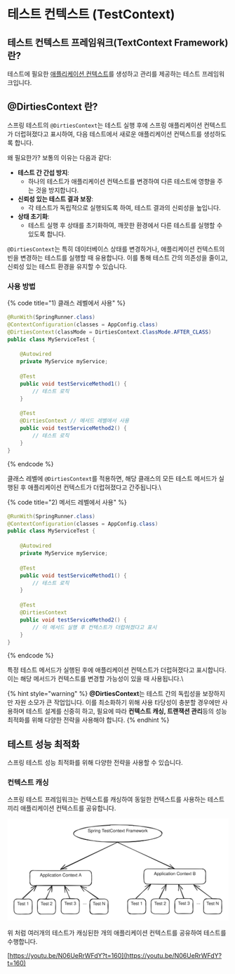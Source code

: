 # 테스트 컨텍스트 (TestContext)

## **테스트 컨텍스트 프레임워크(TextContext Framework) 란?**

테스트에 필요한 [애플리케이션 컨텍스트](../core-technologies/ioc.md#applicationcontext)를 생성하고 관리를 제공하는 테스트 프레임워크입니다.



## **@DirtiesContext 란?**

스프링 테스트의 `@DirtiesContext`는 테스트 실행 후에 스프링 애플리케이션 컨텍스트가 더럽혀졌다고 표시하여, 다음 테스트에서 새로운 애플리케이션 컨텍스트를 생성하도록 합니다.

왜 필요한가? 보통의 이유는 다음과 같다:

* **테스트 간 간섭 방지**:
  * 하나의 테스트가 애플리케이션 컨텍스트를 변경하여 다른 테스트에 영향을 주는 것을 방지합니다.
* **신뢰성 있는 테스트 결과 보장**:
  * 각 테스트가 독립적으로 실행되도록 하여, 테스트 결과의 신뢰성을 높입니다.
* **상태 초기화**:
  * 테스트 실행 후 상태를 초기화하여, 깨끗한 환경에서 다른 테스트를 실행할 수 있도록 합니다.

`@DirtiesContext`는 특히 데이터베이스 상태를 변경하거나, 애플리케이션 컨텍스트의 빈을 변경하는 테스트를 실행할 때 유용합니다. 이를 통해 테스트 간의 의존성을 줄이고, 신뢰성 있는 테스트 환경을 유지할 수 있습니다.

### **사용 방법** <a href="#dirties-context-usage" id="dirties-context-usage"></a>

{% code title="1) 클래스 레벨에서 사용" %}
```java
@RunWith(SpringRunner.class)
@ContextConfiguration(classes = AppConfig.class)
@DirtiesContext(classMode = DirtiesContext.ClassMode.AFTER_CLASS)
public class MyServiceTest {

    @Autowired
    private MyService myService;

    @Test
    public void testServiceMethod1() {
        // 테스트 로직
    }

    @Test
    @DirtiesContext // 메서드 레벨에서 사용
    public void testServiceMethod2() {
        // 테스트 로직
    }
}
```
{% endcode %}

클래스 레벨에 `@DirtiesContext`를 적용하면, 해당 클래스의 모든 테스트 메서드가 실행된 후 애플리케이션 컨텍스트가 더럽혀졌다고 간주됩니다.\


{% code title="2) 메서드 레벨에서 사용" %}
```java
@RunWith(SpringRunner.class)
@ContextConfiguration(classes = AppConfig.class)
public class MyServiceTest {

    @Autowired
    private MyService myService;

    @Test
    public void testServiceMethod1() {
        // 테스트 로직
    }

    @Test
    @DirtiesContext
    public void testServiceMethod2() {
        // 이 메서드 실행 후 컨텍스트가 더럽혀졌다고 표시
    }
}
```
{% endcode %}

특정 테스트 메서드가 실행된 후에 애플리케이션 컨텍스트가 더럽혀졌다고 표시합니다. 이는 해당 메서드가 컨텍스트를 변경할 가능성이 있을 때 사용됩니다.\


{% hint style="warning" %}
**@DirtiesContext**는 테스트 간의 독립성을 보장하지만 자원 소모가 큰 작업입니다. 이를 최소화하기 위해 사용 타당성이 충분할 경우에만 사용하며  테스트 설계를 신중히 하고, 필요에 따라 **컨텍스트 캐싱, 트랜잭션 관리**등의 성능 최적화를 위해 다양한 전략을 사용해야 합니다.
{% endhint %}



## **테스트 성능 최적화** <a href="#optimization" id="optimization"></a>

스프링 테스트 성능 최적화를 위해 다양한 전략을 사용할 수 있습니다.

### **컨텍스트 캐싱** <a href="#context-cashing" id="context-cashing"></a>

스프링 테스트 프레임워크는 컨텍스트를 캐싱하여 동일한 컨텍스트를 사용하는 테스트끼리 애플리케이션 컨텍스트를 공유합니다.

<img src="../.gitbook/assets/file.excalidraw (1).svg" alt="컨텍스트 캐싱" class="gitbook-drawing">

위 처럼 여러개의 테스트가 캐싱된한 개의 애플리케이션 컨텍스트를 공유하여  테스트를 수행합니다.

[https://youtu.be/N06UeRrWFdY?t=160](https://youtu.be/N06UeRrWFdY?t=160)
